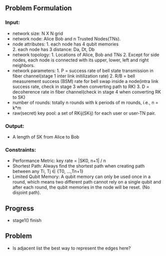 ## Problem Formulation

### Input:
- network size: N X N grid 
- network node: Alice Bob and n Trusted Nodes(TNs). 
- node attributes: 1. each node has 4 qubit memories   
                    2. each node has 3 distance: Da, Dt, Db
- network topology: 1. Locations of Alice, Bob and TNs
                     2. Except for side nodes, each node is connected with its upper, lower, left and right neighbors.
- network parameters: 1. P = success rate of bell state transmission in fiber channel(stage 1 inter link initilization rate)
                       2. R/B = bell measurement success (BSM) rate for bell swap inside a node(intra link success rate, check in stage 3 when converting path to RK)
                       3. D = decoherence rate in fiber channel(check in stage 4 when converting RK to SK)
- number of rounds: totally n rounds with k periods of m rounds, i.e., n = k*m
- raw(secret) key pool: a set of RKij(SKij) for each user or user-TN pair.

### Output: 
- A length of SK from Alice to Bob

### Constraints:
- Performance Metric: key rate = |SK0, n+1| / n
- Shortest Path: Always find the shortest path when creating path between any Ti, Tj ∈ {T0, ...,Tn+1}
- Limited Qubit Memory: A qubit memory can only be used once in a round, which means two different path cannot rely on a single qubit and after each round, the qubit memories in the node will be reset. (No disjoint path).

## Progress
- stage1() finish


## Problem 
- Is adjacent list the best way to represent the edges here?
